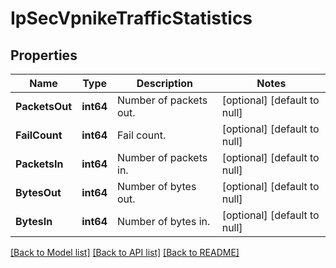 # IpSecVpnikeTrafficStatistics

## Properties
Name | Type | Description | Notes
------------ | ------------- | ------------- | -------------
**PacketsOut** | **int64** | Number of packets out. | [optional] [default to null]
**FailCount** | **int64** | Fail count. | [optional] [default to null]
**PacketsIn** | **int64** | Number of packets in. | [optional] [default to null]
**BytesOut** | **int64** | Number of bytes out. | [optional] [default to null]
**BytesIn** | **int64** | Number of bytes in. | [optional] [default to null]

[[Back to Model list]](../README.md#documentation-for-models) [[Back to API list]](../README.md#documentation-for-api-endpoints) [[Back to README]](../README.md)

